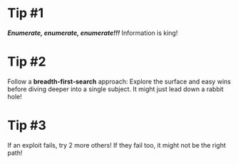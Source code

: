 # Tip #1

***Enumerate, enumerate, enumerate!!!***
Information is king!

# Tip #2

Follow a **breadth-first-search** approach:
Explore the surface and easy wins before diving deeper into a single subject. It might just lead down a rabbit hole!

# Tip #3

If an exploit fails, try 2 more others! If they fail too, it might not be the right path!
